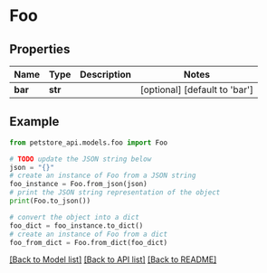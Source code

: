 # Foo


## Properties

Name | Type | Description | Notes
------------ | ------------- | ------------- | -------------
**bar** | **str** |  | [optional] [default to 'bar']

## Example

```python
from petstore_api.models.foo import Foo

# TODO update the JSON string below
json = "{}"
# create an instance of Foo from a JSON string
foo_instance = Foo.from_json(json)
# print the JSON string representation of the object
print(Foo.to_json())

# convert the object into a dict
foo_dict = foo_instance.to_dict()
# create an instance of Foo from a dict
foo_from_dict = Foo.from_dict(foo_dict)
```
[[Back to Model list]](../README.md#documentation-for-models) [[Back to API list]](../README.md#documentation-for-api-endpoints) [[Back to README]](../README.md)


